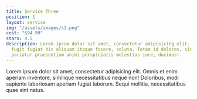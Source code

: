 ```yaml
---
title: Service Three
position: 1
layout: service
img: "/assets/images/s3.png"
cost: "$94.99"
stars: 4.5
description: Lorem ipsum dolor sit amet, consectetur adipisicing elit. Sapiente dicta
  fugit fugiat hic aliquam itaque facere, soluta. Totam id dolores, sint aperiam sequi
  pariatur praesentium animi perspiciatis molestias iure, ducimus!
---
```


Lorem ipsum dolor sit amet, consectetur adipisicing elit. Omnis et enim aperiam inventore, similique necessitatibus neque non! Doloribus, modi sapiente laboriosam aperiam fugiat laborum. Sequi mollitia, necessitatibus quae sint natus.